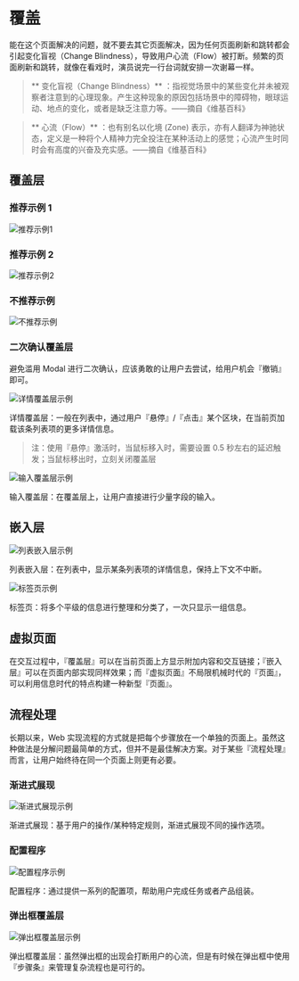 # 覆盖

能在这个页面解决的问题，就不要去其它页面解决，因为任何页面刷新和跳转都会引起变化盲视（Change Blindness），导致用户心流（Flow）被打断。频繁的页面刷新和跳转，就像在看戏时，演员说完一行台词就安排一次谢幕一样。

> ** 变化盲视（Change Blindness）** ：指视觉场景中的某些变化并未被观察者注意到的心理现象。产生这种现象的原因包括场景中的障碍物，眼球运动、地点的变化，或者是缺乏注意力等。——摘自《维基百科》

> ** 心流（Flow）** ：也有别名以化境 (Zone) 表示，亦有人翻译为神驰状态，定义是一种将个人精神力完全投注在某种活动上的感觉；心流产生时同时会有高度的兴奋及充实感。——摘自《维基百科》

## 覆盖层

### 推荐示例 1

![推荐示例1](https://gw.alipayobjects.com/zos/rmsportal/YfhMlEIayfwnxiILcebI.png)

### 推荐示例 2

![推荐示例2](https://gw.alipayobjects.com/zos/rmsportal/AKtiXJTTQEjKFOCQGZMa.png)

### 不推荐示例

![不推荐示例](https://gw.alipayobjects.com/zos/rmsportal/cGqkngXLMBlmMyoHtgFs.png)

### 二次确认覆盖层

避免滥用 Modal 进行二次确认，应该勇敢的让用户去尝试，给用户机会『撤销』即可。

![详情覆盖层示例](https://gw.alipayobjects.com/zos/rmsportal/yagQVxwdzuXOulzqdxEq.png)

详情覆盖层：一般在列表中，通过用户『悬停』/『点击』某个区块，在当前页加载该条列表项的更多详情信息。

> 注：使用『悬停』激活时，当鼠标移入时，需要设置 0.5 秒左右的延迟触发；当鼠标移出时，立刻关闭覆盖层

![输入覆盖层示例](https://gw.alipayobjects.com/zos/rmsportal/lLhJKFcaJnIPxFCjvUKY.png)

输入覆盖层：在覆盖层上，让用户直接进行少量字段的输入。

## 嵌入层

![列表嵌入层示例](https://gw.alipayobjects.com/zos/rmsportal/TgoEocLVYXfMKzFGwJar.png)

列表嵌入层：在列表中，显示某条列表项的详情信息，保持上下文不中断。

![标签页示例](https://gw.alipayobjects.com/zos/rmsportal/CKwQXddFJnJHsyFAifsg.png)

标签页：将多个平级的信息进行整理和分类了，一次只显示一组信息。

## 虚拟页面

在交互过程中，『覆盖层』可以在当前页面上方显示附加内容和交互链接；『嵌入层』可以在页面内部实现同样效果；而『虚拟页面』不局限机械时代的『页面』，可以利用信息时代的特点构建一种新型『页面』。

## 流程处理

长期以来，Web 实现流程的方式就是把每个步骤放在一个单独的页面上。虽然这种做法是分解问题最简单的方式，但并不是最佳解决方案。对于某些『流程处理』而言，让用户始终待在同一个页面上则更有必要。

### 渐进式展现

![渐进式展现示例](https://gw.alipayobjects.com/zos/rmsportal/OIxzAapqoGokUSIuFOWC.png)

渐进式展现：基于用户的操作/某种特定规则，渐进式展现不同的操作选项。

### 配置程序

![配置程序示例](https://gw.alipayobjects.com/zos/rmsportal/nVgSYAiXfKGMHxkjypPp.png)

配置程序：通过提供一系列的配置项，帮助用户完成任务或者产品组装。

### 弹出框覆盖层
![弹出框覆盖层示例](https://gw.alipayobjects.com/zos/rmsportal/YutBaHmScUzpbKdFWDcg.png)

弹出框覆盖层：虽然弹出框的出现会打断用户的心流，但是有时候在弹出框中使用『步骤条』来管理复杂流程也是可行的。
